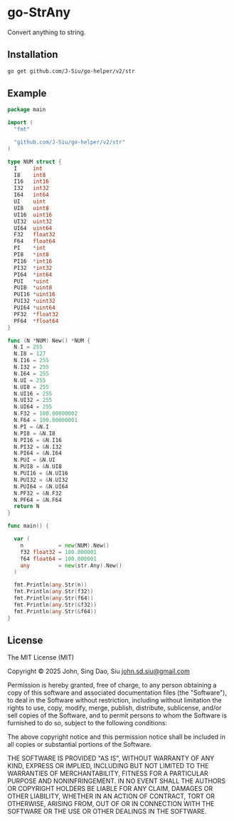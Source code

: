 # go-StrAny

Convert anything to string.

## Installation

```sh
go get github.com/J-Siu/go-helper/v2/str
```

## Example

```go
package main

import (
  "fmt"

  "github.com/J-Siu/go-helper/v2/str"
)

type NUM struct {
  I     int
  I8    int8
  I16   int16
  I32   int32
  I64   int64
  UI    uint
  UI8   uint8
  UI16  uint16
  UI32  uint32
  UI64  uint64
  F32   float32
  F64   float64
  PI    *int
  PI8   *int8
  PI16  *int16
  PI32  *int32
  PI64  *int64
  PUI   *uint
  PUI8  *uint8
  PUI16 *uint16
  PUI32 *uint32
  PUI64 *uint64
  PF32  *float32
  PF64  *float64
}

func (N *NUM) New() *NUM {
  N.I = 255
  N.I8 = 127
  N.I16 = 255
  N.I32 = 255
  N.I64 = 255
  N.UI = 255
  N.UI8 = 255
  N.UI16 = 255
  N.UI32 = 255
  N.UI64 = 255
  N.F32 = 100.00000002
  N.F64 = 100.00000001
  N.PI = &N.I
  N.PI8 = &N.I8
  N.PI16 = &N.I16
  N.PI32 = &N.I32
  N.PI64 = &N.I64
  N.PUI = &N.UI
  N.PUI8 = &N.UI8
  N.PUI16 = &N.UI16
  N.PUI32 = &N.UI32
  N.PUI64 = &N.UI64
  N.PF32 = &N.F32
  N.PF64 = &N.F64
  return N
}

func main() {

  var (
    n           = new(NUM).New()
    f32 float32 = 100.000001
    f64 float64 = 100.000001
    any         = new(str.Any).New()
  )

  fmt.Println(any.Str(n))
  fmt.Println(any.Str(f32))
  fmt.Println(any.Str(f64))
  fmt.Println(any.Str(&f32))
  fmt.Println(any.Str(&f64))
}
```

## License

The MIT License (MIT)

Copyright © 2025 John, Sing Dao, Siu <john.sd.siu@gmail.com>

Permission is hereby granted, free of charge, to any person obtaining a copy of this software and associated documentation files (the "Software"), to deal in the Software without restriction, including without limitation the rights to use, copy, modify, merge, publish, distribute, sublicense, and/or sell copies of the Software, and to permit persons to whom the Software is furnished to do so, subject to the following conditions:

The above copyright notice and this permission notice shall be included in all copies or substantial portions of the Software.

THE SOFTWARE IS PROVIDED "AS IS", WITHOUT WARRANTY OF ANY KIND, EXPRESS OR IMPLIED, INCLUDING BUT NOT LIMITED TO THE WARRANTIES OF MERCHANTABILITY, FITNESS FOR A PARTICULAR PURPOSE AND NONINFRINGEMENT. IN NO EVENT SHALL THE AUTHORS OR COPYRIGHT HOLDERS BE LIABLE FOR ANY CLAIM, DAMAGES OR OTHER LIABILITY, WHETHER IN AN ACTION OF CONTRACT, TORT OR OTHERWISE, ARISING FROM, OUT OF OR IN CONNECTION WITH THE SOFTWARE OR THE USE OR OTHER DEALINGS IN THE SOFTWARE.
